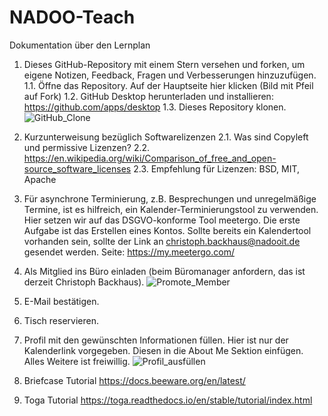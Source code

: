 # NADOO-Teach
Dokumentation über den Lernplan

1. Dieses GitHub-Repository mit einem Stern versehen und forken, um eigene Notizen, Feedback, Fragen und Verbesserungen hinzuzufügen.
   1.1. Öffne das Repository.
   Auf der Hauptseite hier klicken
   (Bild mit Pfeil auf Fork)
   1.2. GitHub Desktop herunterladen und installieren: https://github.com/apps/desktop
   1.3. Dieses Repository klonen.
   ![GitHub_Clone](https://github.com/user-attachments/assets/71ab440d-8267-4b15-9170-4fd3a2929b99)

2. Kurzunterweisung bezüglich Softwarelizenzen
   2.1. Was sind Copyleft und permissive Lizenzen?
   2.2. https://en.wikipedia.org/wiki/Comparison_of_free_and_open-source_software_licenses
   2.3. Empfehlung für Lizenzen: BSD, MIT, Apache

4. Für asynchrone Terminierung, z.B. Besprechungen und unregelmäßige Termine, ist es hilfreich, ein Kalender-Terminierungstool zu verwenden. Hier setzen wir auf das DSGVO-konforme Tool meetergo. Die erste Aufgabe ist das Erstellen eines Kontos. Sollte bereits ein Kalendertool vorhanden sein, sollte der Link an christoph.backhaus@nadooit.de gesendet werden. Seite: https://my.meetergo.com/

5. Als Mitglied ins Büro einladen (beim Büromanager anfordern, das ist derzeit Christoph Backhaus).
   ![Promote_Member](https://github.com/user-attachments/assets/cae2cfdc-8515-4dd0-b2c7-f3306957a785)

6. E-Mail bestätigen.

7. Tisch reservieren.

8. Profil mit den gewünschten Informationen füllen. Hier ist nur der Kalenderlink vorgegeben. Diesen in die About Me Sektion einfügen. Alles Weitere ist freiwillig.
   ![Profil_ausfüllen](https://github.com/user-attachments/assets/d1a089c8-f0ba-4d3c-bf38-aa0e0979d561)

9. Briefcase Tutorial
   https://docs.beeware.org/en/latest/

10. Toga Tutorial
    https://toga.readthedocs.io/en/stable/tutorial/index.html
